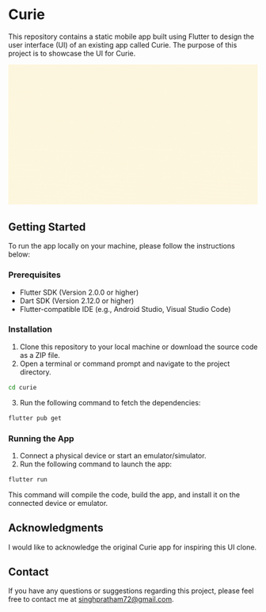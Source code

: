 # Curie

This repository contains a static mobile app built using Flutter to design the user interface (UI) of an existing app called Curie. The purpose of this project is to showcase the UI for Curie.

![slide1](https://github.com/singhpratham72/curie/blob/3c5e62e4cc843ec00923327438a62d6ff3ed63a8/curie_ui.gif)

## Getting Started

To run the app locally on your machine, please follow the instructions below:

### Prerequisites

- Flutter SDK (Version 2.0.0 or higher)
- Dart SDK (Version 2.12.0 or higher)
- Flutter-compatible IDE (e.g., Android Studio, Visual Studio Code)

### Installation

1. Clone this repository to your local machine or download the source code as a ZIP file.
2. Open a terminal or command prompt and navigate to the project directory.

```bash
cd curie
```

3. Run the following command to fetch the dependencies:

```bash
flutter pub get
```

### Running the App

1. Connect a physical device or start an emulator/simulator.
2. Run the following command to launch the app:

```bash
flutter run
```

This command will compile the code, build the app, and install it on the connected device or emulator.

## Acknowledgments

I would like to acknowledge the original Curie app for inspiring this UI clone.

## Contact

If you have any questions or suggestions regarding this project, please feel free to contact me at [singhpratham72@gmail.com](mailto:singhpratham72@gmail.com).
